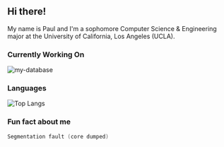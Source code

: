 ## Hi there!
My name is Paul and I'm a sophomore Computer Science & Engineering major at the University of California, Los Angeles (UCLA).

### Currently Working On
![my-database](https://github-readme-stats.vercel.app/api/pin/?username=paul-serafimescu&repo=my-database)

### Languages
![Top Langs](https://github-readme-stats.vercel.app/api/top-langs/?username=paul-serafimescu&langs_count=8&layout=compact)

### Fun fact about me
```c
Segmentation fault (core dumped)
```
